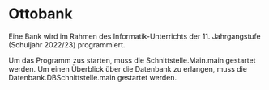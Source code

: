 # Ottobank
Eine Bank wird im Rahmen des Informatik-Unterrichts der 11. Jahrgangstufe (Schuljahr 2022/23) programmiert.

Um das Programm zus starten, muss die Schnittstelle.Main.main gestartet werden.
Um einen Überblick über die Datenbank zu erlangen, muss die Datenbank.DBSchnittstelle.main gestartet werden.
